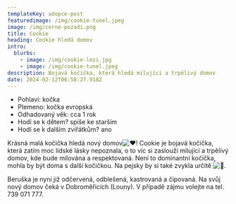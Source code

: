 ```yaml
---
templateKey: adopce-post
featuredimage: /img/cookie-tunel.jpeg
image: /img/cerne-pozadi.png
title: Cookie
heading: Cookie hledá domov
intro:
  blurbs:
    - image: /img/cookie-lezi.jpg
    - image: /img/cookie-tunel.jpeg
description: Bojavá kočička, která hledá milující a trpělivý domov
date: 2024-02-12T06:58:27.918Z
---
```

* P﻿ohlaví: kočka 
* P﻿lemeno: kočka evropská
* O﻿dhadovaný věk: cca 1 rok
* H﻿odí se k dětem? spíše ke starším
* H﻿odí se k dalším zvířátkům? ano

Krásná malá kočička hledá nový domov![❤️](https://static.xx.fbcdn.net/images/emoji.php/v9/tf3/1.5/16/2764.png)! Cookie je bojavá kočička, která zatím moc lidské lásky nepoznala, o to víc si zaslouží milující a trpělivý domov, kde bude milována a respektovaná. Není to dominantní kočička, mohla by být doma s další kočičkou. Na pejsky by si také zvykla určitě ![🙂](https://static.xx.fbcdn.net/images/emoji.php/v9/ta5/1.5/16/1f642.png). 

Beruška je nyní již odčervená, odblešená, kastrovaná a čipovaná. Na svůj nový domov čeká v Dobroměřicích (Louny). V případě zájmu volejte na tel. 739 071 777.